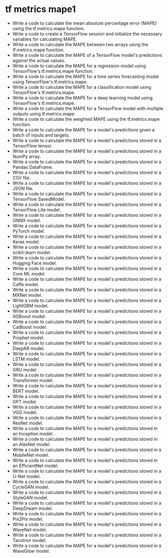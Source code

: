 # tf metrics mape1

- Write a code to calculate the mean absolute percentage error (MAPE) using the tf.metrics.mape function.
- Write a code to create a TensorFlow session and initialize the necessary variables for calculating MAPE.
- Write a code to calculate the MAPE between two arrays using the tf.metrics.mape function.
- Write a code to calculate the MAPE of a TensorFlow model's predictions against the actual values.
- Write a code to calculate the MAPE for a regression model using TensorFlow's tf.metrics.mape function.
- Write a code to calculate the MAPE for a time series forecasting model using TensorFlow's tf.metrics.mape.
- Write a code to calculate the MAPE for a classification model using TensorFlow's tf.metrics.mape.
- Write a code to calculate the MAPE for a deep learning model using TensorFlow's tf.metrics.mape.
- Write a code to calculate the MAPE for a TensorFlow model with multiple outputs using tf.metrics.mape.
- Write a code to calculate the weighted MAPE using the tf.metrics.mape function.
- Write a code to calculate the MAPE for a model's predictions given a batch of inputs and targets.
- Write a code to calculate the MAPE for a model's predictions stored in a TensorFlow tensor.
- Write a code to calculate the MAPE for a model's predictions stored in a NumPy array.
- Write a code to calculate the MAPE for a model's predictions stored in a Pandas DataFrame.
- Write a code to calculate the MAPE for a model's predictions stored in a CSV file.
- Write a code to calculate the MAPE for a model's predictions stored in a JSON file.
- Write a code to calculate the MAPE for a model's predictions stored in a TensorFlow SavedModel.
- Write a code to calculate the MAPE for a model's predictions stored in a TensorFlow Lite model.
- Write a code to calculate the MAPE for a model's predictions stored in a ONNX model.
- Write a code to calculate the MAPE for a model's predictions stored in a PyTorch model.
- Write a code to calculate the MAPE for a model's predictions stored in a Keras model.
- Write a code to calculate the MAPE for a model's predictions stored in a scikit-learn model.
- Write a code to calculate the MAPE for a model's predictions stored in a Hugging Face model.
- Write a code to calculate the MAPE for a model's predictions stored in a Core ML model.
- Write a code to calculate the MAPE for a model's predictions stored in a Caffe model.
- Write a code to calculate the MAPE for a model's predictions stored in a MXNet model.
- Write a code to calculate the MAPE for a model's predictions stored in a LightGBM model.
- Write a code to calculate the MAPE for a model's predictions stored in a XGBoost model.
- Write a code to calculate the MAPE for a model's predictions stored in a CatBoost model.
- Write a code to calculate the MAPE for a model's predictions stored in a Prophet model.
- Write a code to calculate the MAPE for a model's predictions stored in a DeepAR model.
- Write a code to calculate the MAPE for a model's predictions stored in a LSTM model.
- Write a code to calculate the MAPE for a model's predictions stored in a GRU model.
- Write a code to calculate the MAPE for a model's predictions stored in a Transformer model.
- Write a code to calculate the MAPE for a model's predictions stored in a BERT model.
- Write a code to calculate the MAPE for a model's predictions stored in a GPT model.
- Write a code to calculate the MAPE for a model's predictions stored in a VGG model.
- Write a code to calculate the MAPE for a model's predictions stored in a ResNet model.
- Write a code to calculate the MAPE for a model's predictions stored in an Inception model.
- Write a code to calculate the MAPE for a model's predictions stored in an AlexNet model.
- Write a code to calculate the MAPE for a model's predictions stored in a MobileNet model.
- Write a code to calculate the MAPE for a model's predictions stored in an EfficientNet model.
- Write a code to calculate the MAPE for a model's predictions stored in a U-Net model.
- Write a code to calculate the MAPE for a model's predictions stored in a CycleGAN model.
- Write a code to calculate the MAPE for a model's predictions stored in a StyleGAN model.
- Write a code to calculate the MAPE for a model's predictions stored in a DeepDream model.
- Write a code to calculate the MAPE for a model's predictions stored in a Pix2Pix model.
- Write a code to calculate the MAPE for a model's predictions stored in a WaveNet model.
- Write a code to calculate the MAPE for a model's predictions stored in a Tacotron model.
- Write a code to calculate the MAPE for a model's predictions stored in a WaveGlow model.